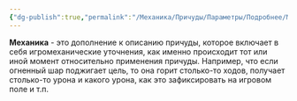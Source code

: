 ```yaml
---
{"dg-publish":true,"permalink":"/Механика/Причуды/Параметры/Подробнее/Механика/","noteIcon":"","created":"2025-07-12T09:55:57.856+03:00","updated":"2025-07-29T00:30:27.009+03:00"}
---
```


**Механика** - это дополнение к описанию причуды, которое включает в себя игромеханические уточнения, как именно происходит тот или иной момент относительно применения причуды.  Например, что если огненный шар поджигает цель, то она горит столько-то ходов, получает столько-то урона и какого урона, как это зафиксировать на игровом поле и т.п.